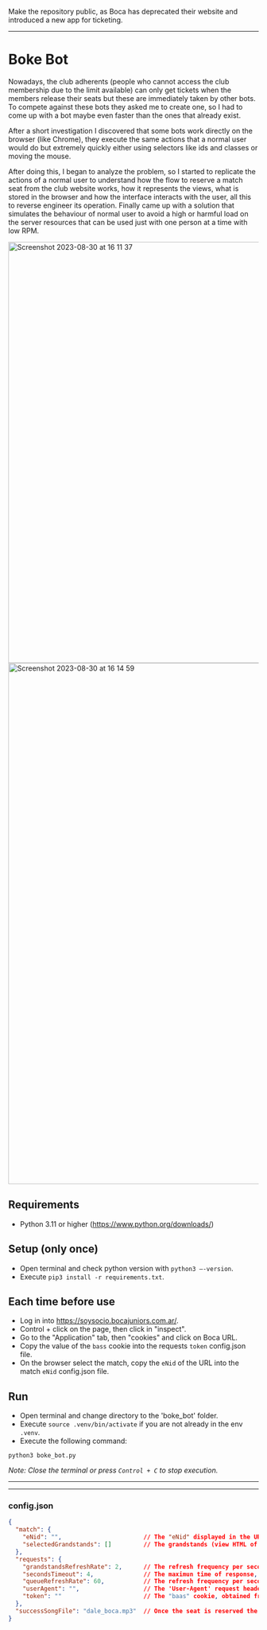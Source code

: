 Make the repository public, as Boca has deprecated their website and introduced a new app for ticketing.

---
# Boke Bot 

Nowadays, the club adherents (people who cannot access the club membership due to the limit available) can only get tickets when the members release their seats but these are immediately taken by other bots. To compete against these bots they asked me to create one, so I had to come up with a bot maybe even faster than the ones that already exist.

After a short investigation I discovered that some bots work directly on the browser (like Chrome), they execute the same actions that a normal user would do but extremely quickly either using selectors like ids and classes or moving the mouse. 

After doing this, I began to analyze the problem, so I started to replicate the actions of a normal user to understand how the flow to reserve a match seat from the club website works, how it represents the views, what is stored in the browser and how the interface interacts with the user, all this to reverse engineer its operation. Finally came up with a solution that simulates the behaviour of normal user to avoid a high or harmful load on the server resources that can be used just with one person at a time with low RPM.


<img width="847" alt="Screenshot 2023-08-30 at 16 11 37" src="https://github.com/juanenmellare/boke-bot/assets/18221356/2b17a050-d14c-426c-b18f-70dc48f92f3f">

<img width="1048" alt="Screenshot 2023-08-30 at 16 14 59" src="https://github.com/juanenmellare/boke-bot/assets/18221356/3b26db13-54cd-4f81-82af-d67a5277f94f">

## Requirements

- Python 3.11 or higher (https://www.python.org/downloads/)

## Setup (only once)

- Open terminal and check python version with `python3 –-version`.
- Execute `pip3 install -r requirements.txt`.

## Each time before use

- Log in into https://soysocio.bocajuniors.com.ar/.
- Control + click on the page, then click in "inspect".
- Go to the "Application" tab, then "cookies" and click on Boca URL.
- Copy the value of the `bass` cookie into the requests `token` config.json file.
- On the browser select the match, copy the `eNid` of the URL into the match `eNid` config.json file.

## Run

- Open terminal and change directory to the 'boke_bot' folder.
- Execute `source .venv/bin/activate` if you are not already in the env `.venv`.
- Execute the following command:
```console
python3 boke_bot.py 
```
_Note: Close the terminal or press `Control + C` to stop execution._

---

---

### config.json
```json
{
  "match": {
    "eNid": "",                       // The "eNid" displayed in the URL after selecting the match in the browser.
    "selectedGrandstands": []         // The grandstands (view HTML of the stadium) selected separated by coma, if empty includes all. e.g.: ["F", "G", "H", "I", "J", "SCD", "SCI", "SAD", "SAC", "SAI", "SBD", "SBC", "SBI", "SDD", "SDI"].
  },
  "requests": {
    "grandstandsRefreshRate": 2,      // The refresh frequency per seconds to call the grandstands URL.
    "secondsTimeout": 4,              // The maximun time of response, ack.
    "queueRefreshRate": 60,           // The refresh frequency per seconds to call the queue URL.
    "userAgent": "",                  // The 'User-Agent' request header used in the browser.
    "token": ""                       // The "baas" cookie, obtained from the cookies after log in.
  },
  "successSongFile": "dale_boca.mp3"  // Once the seat is reserved the boke bot will play a song that should be on root level and mp3 extension.
}
```

